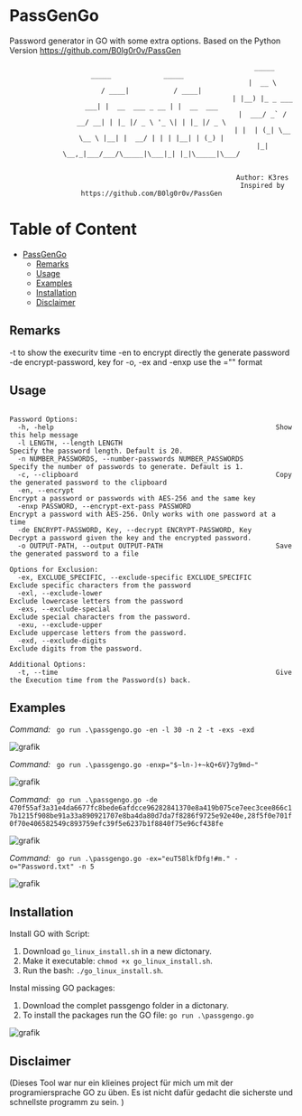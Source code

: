 # PassGenGo
Password generator in GO with some extra options. Based on the Python Version https://github.com/B0lg0r0v/PassGen
<div align=center>
                           
                                                            _____               _____             _____       
                                                           |  __ \             / ____|           / ____|
                                                           | |__) |_ _ ___ ___| |  __  ___ _ __ | |  __  ___
                                                           |  ___/ _` / __/ __| | |_ |/ _ \ '_ \| | |_ |/ _ \
                                                           | |  | (_| \__ \__ \ |__| |  __/ | | | |__| | (_) |
                                                           |_|   \__,_|___/___/\_____|\___|_| |_|\_____|\___/
                                                           
                                                           
                                                           Author: K3res
                                                           Inspired by https://github.com/B0lg0r0v/PassGen


</div>

# Table of Content
- [PassGenGo](#passgengo)
  * [Remarks](#note)
  * [Usage](#usage)
  * [Examples](#examples)
  * [Installation](#installation)
  * [Disclaimer](#disclaimer)



## Remarks
-t to show the execuritv time
-en to encrypt directly the generate password
-de encrypt-password, key 
for -o, -ex and -enxp use the ="" format



## Usage
```

Password Options:
  -h, -help                                                       Show this help message
  -l LENGTH, --length LENGTH                                      Specify the password length. Default is 20.
  -n NUMBER_PASSWORDS, --number-passwords NUMBER_PASSWORDS        Specify the number of passwords to generate. Default is 1.
  -c, --clipboard                                                 Copy the generated password to the clipboard
  -en, --encrypt                                                  Encrypt a password or passwords with AES-256 and the same key
  -enxp PASSWORD, --encrypt-ext-pass PASSWORD                     Encrypt a password with AES-256. Only works with one password at a time
  -de ENCRYPT-PASSWORD, Key, --decrypt ENCRYPT-PASSWORD, Key      Decrypt a password given the key and the encrypted password.
  -o OUTPUT-PATH, --output OUTPUT-PATH                            Save the generated password to a file

Options for Exclusion:
  -ex, EXCLUDE_SPECIFIC, --exclude-specific EXCLUDE_SPECIFIC      Exclude specific characters from the password
  -exl, --exclude-lower                                           Exclude lowercase letters from the password
  -exs, --exclude-special                                         Exclude special characters from the password.
  -exu, --exclude-upper                                           Exclude uppercase letters from the password.
  -exd, --exclude-digits                                          Exclude digits from the password.

Additional Options:
  -t, --time                                                      Give the Execution time from the Password(s) back.

``` 

## Examples
*Command:* ` go run .\passgengo.go -en -l 30 -n 2 -t -exs -exd`


![grafik](https://github.com/K3res/PassGenGo/assets/89378576/bf987ec3-895d-4eaf-8b7c-faf53c764d80)


*Command:* ` go run .\passgengo.go -enxp="$~ln-)+~kQ+6V}7g9md~"`

![grafik](https://github.com/K3res/PassGenGo/assets/89378576/bf696cb2-3a2e-4500-a18c-5917d97befc6)

*Command:* ` go run .\passgengo.go -de 470f55af3a31e4da6677fc8bede6afdcce96282841370e8a419b075ce7eec3cee866c17b1215f908be91a33a890921707e8ba4da80d7da7f8286f9725e92e40e,28f5f0e701f0f70e406582549c893759efc39f5e6237b1f8840f75e96cf438fe`

![grafik](https://github.com/K3res/PassGenGo/assets/89378576/117db0ed-4756-43a4-9b55-d8c1ae185043)

*Command:* ` go run .\passgengo.go -ex="euT58lkfDfg!#m." -o="Password.txt" -n 5`

![grafik](https://github.com/K3res/PassGenGo/assets/89378576/5248da45-9efa-4197-b2ec-bc9feb82c213)



## Installation

Install GO with Script: <br/>

1. Download `go_linux_install.sh` in a new dictonary. <br/>
2. Make it executable: `chmod +x go_linux_install.sh`.<br/>
3. Run the bash: `./go_linux_install.sh`.<br/>

Instal missing GO packages:
1. Download the complet passgengo folder in a dictonary.<br/>
2. To install the packages run the GO file:  `go run .\passgengo.go`  <br/>

![grafik](https://github.com/K3res/PassGenGo/assets/89378576/449476e0-b999-46e0-b090-cdde800d89a5) <br/>




## Disclaimer
(Dieses Tool war nur ein klieines project für mich um mit der programiersprache GO zu üben. Es ist nicht dafür gedacht die sicherste und schnellste programm zu sein.  )







